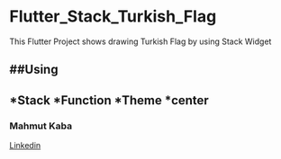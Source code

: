 # Flutter_Stack_Turkish_Flag
This Flutter Project shows drawing Turkish Flag by using Stack Widget

##Using
---
*Stack
*Function
*Theme
*center
---
### Mahmut Kaba

[Linkedin](https://www.linkedin.com/in/mahmut-kaba-8ab997253/)
